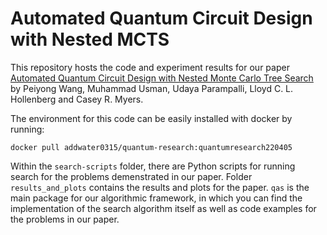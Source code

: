 # Automated Quantum Circuit Design with Nested MCTS

This repository hosts the code and experiment results for our paper [Automated Quantum Circuit Design with Nested Monte Carlo Tree Search](https://arxiv.org/abs/2207.00132) by Peiyong Wang, Muhammad Usman, Udaya Parampalli, Lloyd C. L. Hollenberg and Casey R. Myers.

The environment for this code can be easily installed with docker by running:

`docker pull addwater0315/quantum-research:quantumresearch220405`

Within the `search-scripts` folder, there are Python scripts for running search for the problems demenstrated in our paper. Folder `results_and_plots` contains the results and plots for the paper. `qas` is the main package for our algorithmic framework, in which you can find the implementation of the search algorithm itself as well as code examples for the problems in our paper.
